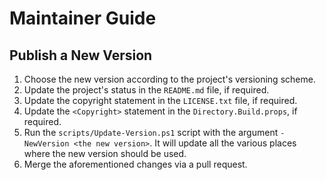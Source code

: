 <!--
SPDX-FileCopyrightText: 2024-2025 Friedrich von Never <friedrich@fornever.me>

SPDX-License-Identifier: MIT
-->

Maintainer Guide
================

Publish a New Version
---------------------
1. Choose the new version according to the project's versioning scheme.
2. Update the project's status in the `README.md` file, if required.
3. Update the copyright statement in the `LICENSE.txt` file, if required.
4. Update the `<Copyright>` statement in the `Directory.Build.props`, if required.
5. Run the `scripts/Update-Version.ps1` script with the argument `-NewVersion <the new version>`. It will update all the various places where the new version should be used.
6. Merge the aforementioned changes via a pull request.
